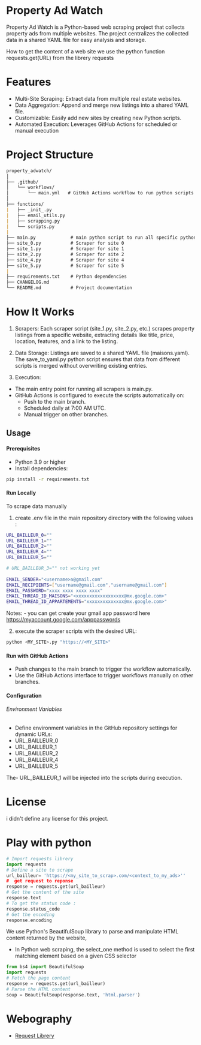 # Property Ad Watch

Property Ad Watch is a Python-based web scraping project that collects property ads from multiple websites. The project centralizes the collected data in a shared YAML file for easy analysis and storage.

How to get the content of a web site 
we use the python function requests.get(URL) from the librery  requests

# Features

- Multi-Site Scraping: Extract data from multiple real estate websites.
- Data Aggregation: Append and merge new listings into a shared YAML file.
- Customizable: Easily add new sites by creating new Python scripts.
- Automated Execution: Leverages GitHub Actions for scheduled or manual execution

# Project Structure

```md
property_adwatch/
│
├── .github/
│   └── workflows/
│       └── main.yml   # GitHub Actions workflow to run python scripts and display yaml file
│
├── functions/
|   ├── _init_.py
|   ├── email_utils.py
|   ├── scrapping.py
|   └── scripts.py
|
├── main.py             # main python script to run all specific python scripts
├── site_0.py           # Scraper for site 0
├── site_1.py           # Scraper for site 1
├── site_2.py           # Scraper for site 2
├── site_4.py           # Scraper for site 4
├── site_5.py           # Scraper for site 5
|
├── requirements.txt    # Python dependencies
├── CHANGELOG.md
└── README.md           # Project documentation
```

# How It Works
1. Scrapers: Each scraper script (site_1.py, site_2.py, etc.) scrapes property listings from a specific website, extracting details like title, price, location, features, and a link to the listing.

2. Data Storage: Listings are saved to a shared YAML file (maisons.yaml). The save_to_yaml.py python script ensures that data from different scripts is merged without overwriting existing entries.

3. Execution:

- The main entry point for running all scrapers is main.py.
- GitHub Actions is configured to execute the scripts automatically on:
    - Push to the main branch.
    - Scheduled daily at 7:00 AM UTC.
    - Manual trigger on other branches.

##  Usage

#### Prerequisites
- Python 3.9 or higher
- Install dependencies:

```sh
pip install -r requirements.txt
```
#### Run Locally
To scrape data manually

1. create .env file in the main repository directory with the following values : 

```sh
URL_BAILLEUR_0=""
URL_BAILLEUR_1=""
URL_BAILLEUR_2=""
URL_BAILLEUR_4=""
URL_BAILLEUR_5=""

# URL_BAILLEUR_3="" not working yet
 
EMAIL_SENDER="<username>a@gmail.com"
EMAIL_RECIPIENTS=["username@gmail.com","username@gmail.com"]
EMAIL_PASSWORD="xxxx xxxx xxxx xxxx"
EMAIL_THREAD_ID_MAISONS="<xxxxxxxxxxxxxxxxxx@mx.google.com>"
EMAIL_THREAD_ID_APPARTEMENTS="xxxxxxxxxxxxxx@mx.google.com>"
```

Notes: 
    -   you can get create your gmail app password here https://myaccount.google.com/apppasswords 

2. execute the scraper scripts with the desired URL:

```sh
python <MY_SITE>.py "https://<MY_SITE>"
```

#### Run with GitHub Actions

- Push changes to the main branch to trigger the workflow automatically.
- Use the GitHub Actions interface to trigger workflows manually on other branches.

#### Configuration

###### Environment Variables

- Define environment variables in the GitHub repository settings for dynamic URLs:
- URL_BAILLEUR_0
- URL_BAILLEUR_1
- URL_BAILLEUR_2
- URL_BAILLEUR_4
- URL_BAILLEUR_5

The- URL_BAILLEUR_1 will be injected into the scripts during execution.

# License

 i didn't define any license for this project.

# Play with python

```py
# Import requests librery
import requests
# Define a site to scrape 
url_bailleur= 'https://<my_site_to_scrap>.com/<context_to_my_ads>''
#  get request to reponse
response = requests.get(url_bailleur)
# Get the content of the site 
response.text
# To get the status code : 
response.status_code
# Get the encoding 
response.encoding   
```

We use Python's BeautifulSoup library to parse and manipulate HTML content returned by the website,

- In Python web scraping, the select_one method is used to select the first matching element based on a given CSS selector

```py
from bs4 import BeautifulSoup
import requests
# Fetch the page content
response = requests.get(url_bailleur)
# Parse the HTML content
soup = BeautifulSoup(response.text, 'html.parser')
```

# Webography

- [Request Librery](https://requests.readthedocs.io/en/latest/)